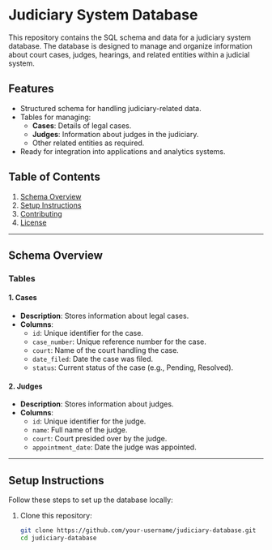 # Judiciary System Database

This repository contains the SQL schema and data for a judiciary system database. The database is designed to manage and organize information about court cases, judges, hearings, and related entities within a judicial system.

## Features

- Structured schema for handling judiciary-related data.
- Tables for managing:
  - **Cases**: Details of legal cases.
  - **Judges**: Information about judges in the judiciary.
  - Other related entities as required.
- Ready for integration into applications and analytics systems.

## Table of Contents

1. [Schema Overview](#schema-overview)
2. [Setup Instructions](#setup-instructions)
3. [Contributing](#contributing)
4. [License](#license)

---

## Schema Overview

### Tables

#### 1. **Cases**
- **Description**: Stores information about legal cases.
- **Columns**:
  - `id`: Unique identifier for the case.
  - `case_number`: Unique reference number for the case.
  - `court`: Name of the court handling the case.
  - `date_filed`: Date the case was filed.
  - `status`: Current status of the case (e.g., Pending, Resolved).

#### 2. **Judges**
- **Description**: Stores information about judges.
- **Columns**:
  - `id`: Unique identifier for the judge.
  - `name`: Full name of the judge.
  - `court`: Court presided over by the judge.
  - `appointment_date`: Date the judge was appointed.
---

## Setup Instructions

Follow these steps to set up the database locally:

1. Clone this repository:
   ```bash
   git clone https://github.com/your-username/judiciary-database.git
   cd judiciary-database
